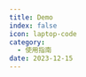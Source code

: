 ```yaml
---
title: Demo
index: false
icon: laptop-code
category:
  - 使用指南
date: 2023-12-15
---
```


<AutoCatalog />
